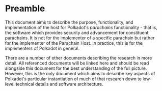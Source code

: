 # Preamble

This document aims to describe the purpose, functionality, and implementation of the host for Polkadot's _parachains_
functionality - that is, the software which provides security and advancement for constituent parachains. It is not for
the implementer of a specific parachain but rather for the implementer of the Parachain Host. In practice, this is for
the implementers of Polkadot in general.

There are a number of other documents describing the research in more detail. All referenced documents will be linked
here and should be read alongside this document for the best understanding of the full picture. However, this is the
only document which aims to describe key aspects of Polkadot's particular instantiation of much of that research down to
low-level technical details and software architecture.
